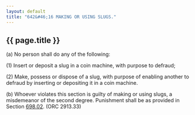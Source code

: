 ```yaml
---
layout: default 
title: "642&#46;16 MAKING OR USING SLUGS."
---
```


{{ page.title }}
----------------

​(a) No person shall do any of the following:

​(1) Insert or deposit a slug in a coin machine, with purpose to
defraud;

​(2) Make, possess or dispose of a slug, with purpose of enabling
another to defraud by inserting or depositing it in a coin machine.

​(b) Whoever violates this section is guilty of making or using slugs, a
misdemeanor of the second degree. Punishment shall be as provided in
Section [698.02](38e2f631.html). (ORC 2913.33)

